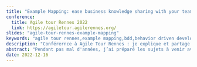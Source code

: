```yaml
---
title: "Example Mapping: ease business knowledge sharing with your team"
conference:
  title: Agile tour Rennes 2022
  link: https://agiletour.agilerennes.org/
slides: "agile-tour-rennes-example-mapping"
keywords: "agile tour rennes,example mapping,bdd,behavior driven development,agile tour rennes,no estimate,team collaboration,sticky note,small story,domain problem"
description: "Conférernce à Agile Tour Rennes : je explique et partage des astuces sur la manière de mener un example mapping. L'example mapping est un bon moyen d'aligner la compréhension de l'équipe sur les problèmes de domaine et d'aider votre équipe à mieux collaborer. Enfin, il facilite le raffinement de vos histoires et l'amélioration de la priorisation de votre backlog."
abstract: "Pendant pas mal d'années, j’ai préparé les sujets à venir avec de longs et ennuyeux groomings. Il était très compliqué de rester concentré jusqu’à la fin. Une réunion trop longue ne favorise pas le partage et l’alignement des équipes sur ce qui est attendu. N’oublions pas que c’est l’incompréhension des développeurs qui part en production comme le disait Alberto Brandolini. Durant cette présentation, je vais vous parler d’un atelier appelé 'Example Mapping'. Cet atelier vous permettra facilement de communiquer les besoins et de construire votre backlog en équipe. "
date: 2022-12-16
---
```

